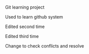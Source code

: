Git learning project

Used to learn github system

Edited second time

Edited third time

Change to check conflicts and resolve
